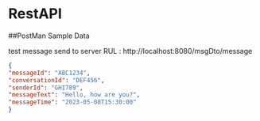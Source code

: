 # RestAPI

##PostMan Sample Data

test message send to server
RUL : http://localhost:8080/msgDto/message
```json
{
"messageId": "ABC1234",
"conversationId": "DEF456",
"senderId": "GHI789",
"messageText": "Hello, how are you?",
"messageTime": "2023-05-08T15:30:00"
}
```
